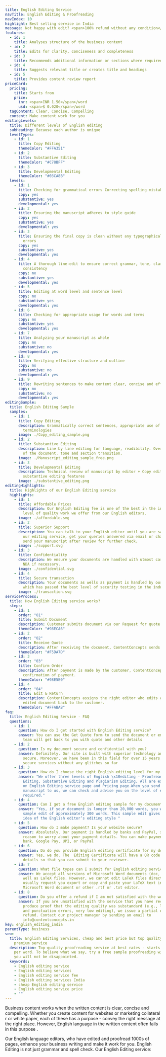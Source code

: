 ```yaml
---
title: English Editing Service
navTitle: English Editing & Proofreading
navIndex: 10
highlight: Best selling service in India
message: Not happy with edit? <span>100% refund without any condition</span>
features:
  - id: 1
    title: Analyses structure of the business content
  - id: 2
    title: Edits for clarity, conciseness and completeness
  - id: 3
    title: Recommends additional information or sections where required
  - id: 4
    title: Suggests relevant title or creates title and headings
  - id: 5
    title: Provides content review report
priceCard:
  pricing:
    title: Starts from
    price:
      inr: <span>INR 1.50</span>/word
      usd: <span>$ 0.020</span>/word
  tagContent: Clear, Concise, Compelling
  content: Make content work for you
editingLevels:
  title: Different levels of English editing
  subHeading: Because each author is unique
  levelTypes:
    - id: 1
      title: Copy Editing
      themeColor: "#FFA351"
    - id: 2
      title: Substantive Editing
      themeColor: "#C78BFF"
    - id: 3
      title: Developmental Editing
      themeColor: "#03CA8B"
  levels:
    - id: 1
      title: Checking for grammatical errors Correcting spelling mistakes
      copy: yes
      substantive: yes
      developmental: yes
    - id: 2
      title: Ensuring the manuscript adheres to style guide
      copy: yes
      substantive: yes
      developmental: yes
    - id: 3
      title: Ensuring the final copy is clean without any typographical or other
        errors
      copy: yes
      substantive: yes
      developmental: yes
    - id: 4
      title: A thorough line-edit to ensure correct grammar, tone, clarity and
        consistency
      copy: no
      substantive: yes
      developmental: yes
    - id: 5
      title: Editing at word level and sentence level
      copy: no
      substantive: yes
      developmental: yes
    - id: 6
      title: Checking for appropriate usage for words and terms
      copy: no
      substantive: yes
      developmental: yes
    - id: 7
      title: Analyzing your manuscript as whole
      copy: no
      substantive: no
      developmental: yes
    - id: 8
      title: Verifying effective structure and outline
      copy: no
      substantive: no
      developmental: yes
    - id: 9
      title: Rewriting sentences to make content clear, concise and effective
      copy: no
      substantive: no
      developmental: yes
editingSample:
  title: English Editing Sample
  samples:
    - id: 1
      title: Copy Editing
      description: Grammatically correct sentences, appropriate use of words and
        terminologies
      image: ./Copy_editing_sample.png
    - id: 2
      title: Substantive Editing
      description: Line by line editing for language, readibility. Overall structure
        of the document, tone and section transition.
      image: ./Manuscript_editing_sample_free.png
    - id: 3
      title: Developmental Editing
      description: Technical review of manuscript by editor + Copy editing,
        substantive editing features
      image: ./substantive_editing.png
editingHighlights:
  title: Highlights of our English Editing service
  highlights:
    - id: 1
      title: Affordable Prices
      description: Our English Editing fee is one of the best in the industry for the
        level of quality work we offer from our English editors.
      image: ./affordable.svg
    - id: 2
      title: Superior Support
      description: You can talk to your English editor until you are satisfied with
        our editing service, get your queries answered via email or chat and
        send your manuscript after review for further check.
      image: ./support.svg
    - id: 3
      title: Confidentiality
      description: We ensure your documents are handled with utmost care. We can sign
        NDA if necessary.
      image: ./confidential.svg
    - id: 4
      title: Secure transaction
      description: Your documents as wells as payment is handled by our secure website
        which has passed the best level of security testing in the industry.
      image: ./transaction.svg
serviceProcess:
  title: How English Editing service works?
  steps:
    - id: 1
      order: "01"
      title: Submit Document
      description: Customer submits document via our Request for quote page.
      themeColor: "#98ECA6"
    - id: 2
      order: "02"
      title: Receive Quote
      description: After receiving the document, ContentConcepts sends price quote.
      themeColor: "#F5DA7D"
    - id: 3
      order: "03"
      title: Confirm Order
      description: After payment is made by the customer, ContentConcepts sends
        confirmation of payment.
      themeColor: "#98E5E0"
    - id: 4
      order: "04"
      title: Edit & Return
      description: ContentConcepts assigns the right editor who edits and sends the
        edited document back to the customer.
      themeColor: "#FFABAB"
faq:
  title: English Editing Service - FAQ
  questions:
    - id: 1
      question: How do I get started with English Editing service?
      answer: You can use the Get Quote form to send the document or email us. Our
        team will get back to you with quote and other details
    - id: 2
      question: Is my document secure and confidential with you?
      answer: Definitely. Our site is built with superior technology and is most
        secure. Moreover, we have been in this field for over 15 years offering
        secure services without any glitches so far
    - id: 3
      question: How do I choose the right English editing level for my document?
      answer: "We offer three levels of English \x10editing - Proofreading & Copy
        Editing, Substantive Editing and Plagiarism Editing. All are explained
        on English Editing service page and Pricing page.When you send your
        manuscript to us, we can check and advise you on the level of editing
        required."
    - id: 4
      question: Can I get a free English editing sample for my document?
      answer: "Yes, if your document is longer than 20,000 words, you will get free
        sample edit of approximately 300 words. This sample edit gives you an
        idea of the English editor’s editing style "
    - id: 5
      question: How do I make payment? Is your website secure?
      answer: Absolutely. Our payment is handled by banks and PayPal, so there is no
        reason to worry about your payment details. You can make payment via
        bank, Google Pay, UPI, or PayPal
    - id: 6
      question: Do do you provide English editing certificate for my document?
      answer: Yes, we do. The  Editing Certificate will have a QR code and other
        details so that you can submit to your reviewer.
    - id: 7
      question: What file types can I submit for English editing service?
      answer: We accept all versions of Microsoft Word documents (doc, docx, rtf), as
        well as LaTeX files. However, we cannot edit LaTeX files directly, so we
        usually request you export or copy and paste your LaTeX text into a
        Microsoft Word document or other .rtf or .txt editor.
    - id: 8
      question: Do you offer a refund if I am not satisfied with the work?
      answer: If you are unsatisfied with the service that you have received and can
        produce proof that the editing quality was substandard (e.g., language
        and punctuation errors, very low editing), we issue a partial or full
        refund. Contact our project manager by sending an email to
        info@contentconcepts.in
key: english_editing_india
parentType: business
seo:
  title: English Editing Services, cheap and best price but top quality work and
    premium service
  description: Top-quality proofreading service at best rates - starts at INR 1
    per word. To believe what we say, try a free sample proofreading with us,
    you will not be disappointed.
  keywords:
    - English editing service
    - English editing services
    - English editing service fee
    - English editing services India
    - cheap English editing service
    - English editing service price
    - ""
---
```


Business content works when the written content is clear, concise and compelling. Whether you create content for websites or marketing collateral r or white paper, each of these has a purpose - convey the right message at the right place. However, English language in the written content often fails in this purpose .

Our English language editors, who have edited and proofread 1000s of pages, enhance your business writing and make it work for you. English Editing is not just grammar and spell check. Our English Editing service:
